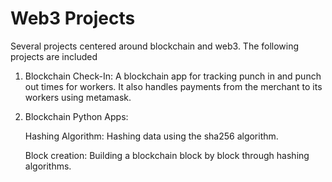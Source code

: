 # Web3 Projects 
Several projects centered around blockchain and web3. The following projects are included 


1. Blockchain Check-In: A blockchain app for tracking punch in and punch out times for workers. It also handles payments from the merchant to its workers using metamask. 
2. Blockchain Python Apps: 
     
     Hashing Algorithm: Hashing data using the sha256 algorithm. 
     
     Block creation: Building a blockchain block by block through hashing algorithms. 
      
